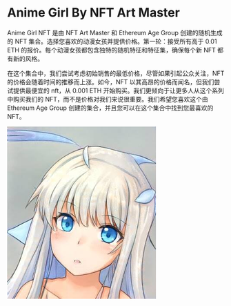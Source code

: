 # Anime Girl By NFT Art Master

Anime Girl NFT 是由 NFT Art Master 和 Ethereum Age Group 创建的随机生成的 NFT 集合。选择您喜欢的动漫女孩并提供价格。第一轮：接受所有高于 0.01 ETH 的报价。每个动漫女孩都包含独特的随机特征和特征集，确保每个新 NFT 都有新的风格。

在这个集合中，我们尝试考虑初始销售的最低价格，尽管如果引起公众关注，NFT 的价格会随着时间的推移而上涨。如今，NFT 以其高昂的价格而闻名，但我们尝试提供最便宜的 nft，从 0.001 ETH 开始购买。我们更倾向于让更多人从这个系列中购买我们的 NFT，而不是价格对我们来说很重要。我们希望您喜欢这个由 Ethereum Age Group 创建的集合，并且您可以在这个集合中找到您最喜欢的 NFT。

![unnamed](unnamed.jpg)


